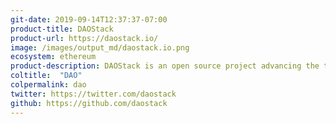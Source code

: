 ```yaml
---
git-date: 2019-09-14T12:37:37-07:00
product-title: DAOStack
product-url: https://daostack.io/
image: /images/output_md/daostack.io.png
ecosystem: ethereum
product-description: DAOStack is an open source project advancing the technology and adoption of decentralized governance.
coltitle:  "DAO"
colpermalink: dao
twitter: https://twitter.com/daostack
github: https://github.com/daostack
---
```

